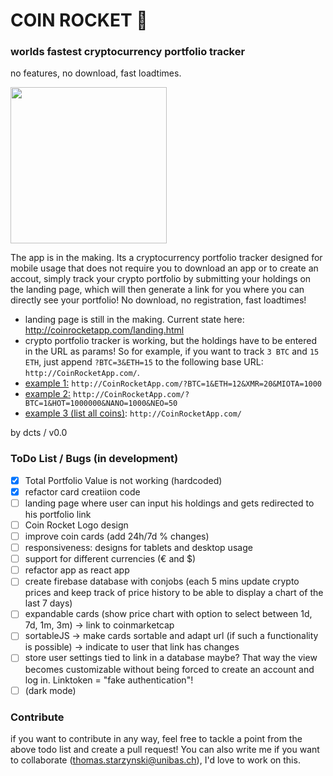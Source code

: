 # COIN ROCKET 🚀 
### worlds fastest cryptocurrency portfolio tracker

no features, no download, fast loadtimes.

<img src="https://user-images.githubusercontent.com/44790691/60259784-52249d80-98d8-11e9-963a-313142b01c57.PNG" width="250">

The app is in the making. Its a cryptocurrency portfolio tracker designed for mobile usage that does not require you to download an app or to create an accout, simply track your crypto portfolio by submitting your holdings on the landing page, which will then generate a link for you where you can directly see your portfolio! No download, no registration, fast loadtimes!
- landing page is still in the making. Current state here: http://coinrocketapp.com/landing.html
- crypto portfolio tracker is working, but the holdings have to be entered in the URL as params! So for example, if you want to track `3 BTC` and `15 ETH`, just append `?BTC=3&ETH=15` to the following base URL: `http://CoinRocketApp.com/`. 
- [example 1:](http://CoinRocketApp.com/?BTC=1&ETH=12&XMR=20&MIOTA=1000) `http://CoinRocketApp.com/?BTC=1&ETH=12&XMR=20&MIOTA=1000`
- [example 2:](http://CoinRocketApp.com/?BTC=1&HOT=1000000&NANO=1000&NEO=50) `http://CoinRocketApp.com/?BTC=1&HOT=1000000&NANO=1000&NEO=50`
- [example 3 (list all coins)](http://CoinRocketApp.com/): `http://CoinRocketApp.com/`

by dcts / v0.0

### ToDo List / Bugs (in development)
- [x] Total Portfolio Value is not working (hardcoded)
- [x] refactor card creatiion code
- [ ] landing page where user can input his holdings and gets redirected to his portfolio link
- [ ] Coin Rocket Logo design
- [ ] improve coin cards (add 24h/7d % changes)
- [ ] responsiveness: designs for tablets and desktop usage
- [ ] support for different currencies (€ and $)
- [ ] refactor app as react app
- [ ] create firebase database with conjobs (each 5 mins update crypto prices and keep track of price history to be able to display a chart of the last 7 days)
- [ ] expandable cards (show price chart with option to select between 1d, 7d, 1m, 3m) -> link to coinmarketcap
- [ ] sortableJS -> make cards sortable and adapt url (if such a functionality is possible) -> indicate to user that link has changes
- [ ] store user settings tied to link in a database maybe? That way the view becomes customizable without being forced to create an account and log in. Linktoken = "fake authentication"! 
- [ ] (dark mode)

### Contribute

if you want to contribute in any way, feel free to tackle a point from the above todo list and create a pull request! You can also write me if you want to collaborate (thomas.starzynski@unibas.ch), I'd love to work on this.
